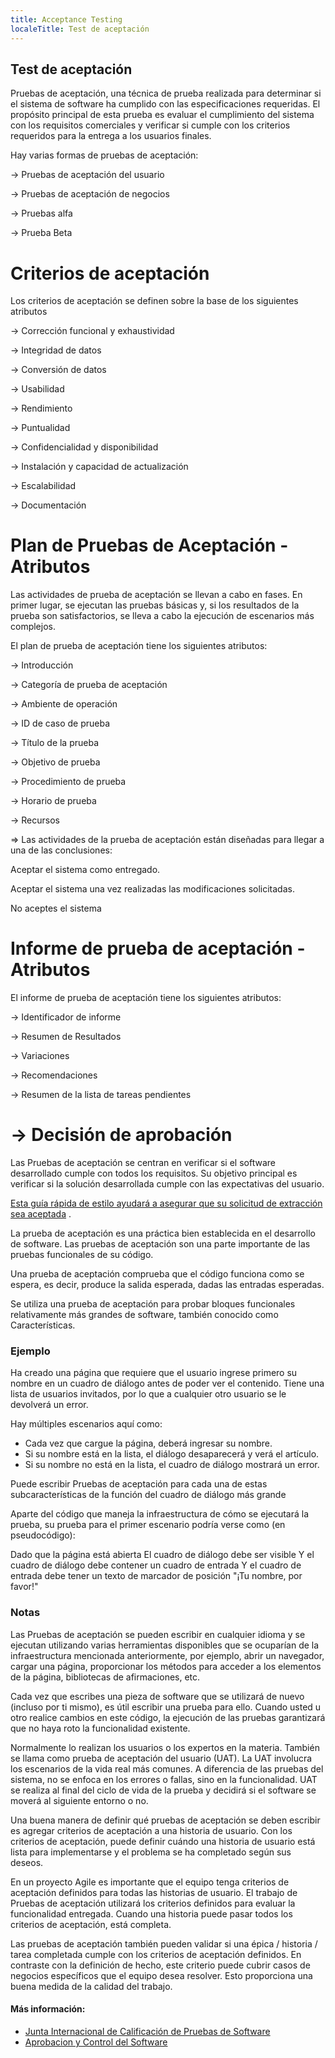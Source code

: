 ```yaml
---
title: Acceptance Testing
localeTitle: Test de aceptación
---
```

## Test de aceptación

Pruebas de aceptación, una técnica de prueba realizada para determinar si el sistema de software ha cumplido con las especificaciones requeridas. El propósito principal de esta prueba es evaluar el cumplimiento del sistema con los requisitos comerciales y verificar si cumple con los criterios requeridos para la entrega a los usuarios finales.

Hay varias formas de pruebas de aceptación:

\-> Pruebas de aceptación del usuario

\-> Pruebas de aceptación de negocios

\-> Pruebas alfa

\-> Prueba Beta

# Criterios de aceptación

Los criterios de aceptación se definen sobre la base de los siguientes atributos

\-> Corrección funcional y exhaustividad

\-> Integridad de datos

\-> Conversión de datos

\-> Usabilidad

\-> Rendimiento

\-> Puntualidad

\-> Confidencialidad y disponibilidad

\-> Instalación y capacidad de actualización

\-> Escalabilidad

\-> Documentación

# Plan de Pruebas de Aceptación - Atributos

Las actividades de prueba de aceptación se llevan a cabo en fases. En primer lugar, se ejecutan las pruebas básicas y, si los resultados de la prueba son satisfactorios, se lleva a cabo la ejecución de escenarios más complejos.

El plan de prueba de aceptación tiene los siguientes atributos:

\-> Introducción

\-> Categoría de prueba de aceptación

\-> Ambiente de operación

\-> ID de caso de prueba

\-> Título de la prueba

\-> Objetivo de prueba

\-> Procedimiento de prueba

\-> Horario de prueba

\-> Recursos

\=> Las actividades de la prueba de aceptación están diseñadas para llegar a una de las conclusiones:

Aceptar el sistema como entregado.

Aceptar el sistema una vez realizadas las modificaciones solicitadas.

No aceptes el sistema

# Informe de prueba de aceptación - Atributos

El informe de prueba de aceptación tiene los siguientes atributos:

\-> Identificador de informe

\-> Resumen de Resultados

\-> Variaciones

\-> Recomendaciones

\-> Resumen de la lista de tareas pendientes

# \-> Decisión de aprobación

Las Pruebas de aceptación se centran en verificar si el software desarrollado cumple con todos los requisitos. Su objetivo principal es verificar si la solución desarrollada cumple con las expectativas del usuario.

[Esta guía rápida de estilo ayudará a asegurar que su solicitud de extracción sea aceptada](https://github.com/freecodecamp/guides/blob/master/README.md) .

La prueba de aceptación es una práctica bien establecida en el desarrollo de software. Las pruebas de aceptación son una parte importante de las pruebas funcionales de su código.

Una prueba de aceptación comprueba que el código funciona como se espera, es decir, produce la salida esperada, dadas las entradas esperadas.

Se utiliza una prueba de aceptación para probar bloques funcionales relativamente más grandes de software, también conocido como Características.

### Ejemplo

Ha creado una página que requiere que el usuario ingrese primero su nombre en un cuadro de diálogo antes de poder ver el contenido. Tiene una lista de usuarios invitados, por lo que a cualquier otro usuario se le devolverá un error.

Hay múltiples escenarios aquí como:

*   Cada vez que cargue la página, deberá ingresar su nombre.
*   Si su nombre está en la lista, el diálogo desaparecerá y verá el artículo.
*   Si su nombre no está en la lista, el cuadro de diálogo mostrará un error.

Puede escribir Pruebas de aceptación para cada una de estas subcaracterísticas de la función del cuadro de diálogo más grande

Aparte del código que maneja la infraestructura de cómo se ejecutará la prueba, su prueba para el primer escenario podría verse como (en pseudocódigo):

Dado que la página está abierta El cuadro de diálogo debe ser visible Y el cuadro de diálogo debe contener un cuadro de entrada Y el cuadro de entrada debe tener un texto de marcador de posición "¡Tu nombre, por favor!"

### Notas

Las Pruebas de aceptación se pueden escribir en cualquier idioma y se ejecutan utilizando varias herramientas disponibles que se ocuparían de la infraestructura mencionada anteriormente, por ejemplo, abrir un navegador, cargar una página, proporcionar los métodos para acceder a los elementos de la página, bibliotecas de afirmaciones, etc.

Cada vez que escribes una pieza de software que se utilizará de nuevo (incluso por ti mismo), es útil escribir una prueba para ello. Cuando usted u otro realice cambios en este código, la ejecución de las pruebas garantizará que no haya roto la funcionalidad existente.

Normalmente lo realizan los usuarios o los expertos en la materia. También se llama como prueba de aceptación del usuario (UAT). La UAT involucra los escenarios de la vida real más comunes. A diferencia de las pruebas del sistema, no se enfoca en los errores o fallas, sino en la funcionalidad. UAT se realiza al final del ciclo de vida de la prueba y decidirá si el software se moverá al siguiente entorno o no.

Una buena manera de definir qué pruebas de aceptación se deben escribir es agregar criterios de aceptación a una historia de usuario. Con los criterios de aceptación, puede definir cuándo una historia de usuario está lista para implementarse y el problema se ha completado según sus deseos.

En un proyecto Agile es importante que el equipo tenga criterios de aceptación definidos para todas las historias de usuario. El trabajo de Pruebas de aceptación utilizará los criterios definidos para evaluar la funcionalidad entregada. Cuando una historia puede pasar todos los criterios de aceptación, está completa.

Las pruebas de aceptación también pueden validar si una épica / historia / tarea completada cumple con los criterios de aceptación definidos. En contraste con la definición de hecho, este criterio puede cubrir casos de negocios específicos que el equipo desea resolver. Esto proporciona una buena medida de la calidad del trabajo.

#### Más información:

*   [Junta Internacional de Calificación de Pruebas de Software](http://www.istqb.org/)
*   [Aprobacion y Control del Software](https://www.seguridadaerea.gob.es/media/3785427/modulo05_cap13.pdf)
